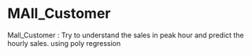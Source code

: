 # MAll_Customer
Mall_Customer : Try to understand the sales in  peak hour and predict the hourly sales. using poly regression
